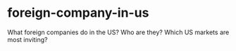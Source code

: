 # foreign-company-in-us
What foreign companies do in the US? Who are they? Which US markets are most inviting?
